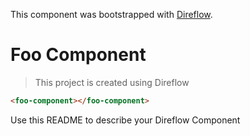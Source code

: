 This component was bootstrapped with [Direflow](https://direflow.io).

# Foo Component
> This project is created using Direflow

```html
<foo-component></foo-component>
```

Use this README to describe your Direflow Component